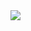 <picture>
<source
  srcset="https://github-readme-stats.vercel.app/api?username=argami&count_private=true&show_icons=true&theme=github_dark_dimmed"
  media="(prefers-color-scheme: dark)"
/>
<img src="https://github-readme-stats.vercel.app/api?username=argami&count_private=true&show_icons=true" />
</picture>

<!--
**argami/argami** is a ✨ _special_ ✨ repository because its `README.md` (this file) appears on your GitHub profile.

Here are some ideas to get you started:

- 🔭 I’m currently working on ...
- 🌱 I’m currently learning ...
- 👯 I’m looking to collaborate on ...
- 🤔 I’m looking for help with ...
- 💬 Ask me about ...
- 📫 How to reach me: ...
- 😄 Pronouns: ...
- ⚡ Fun fact: ...
-->
